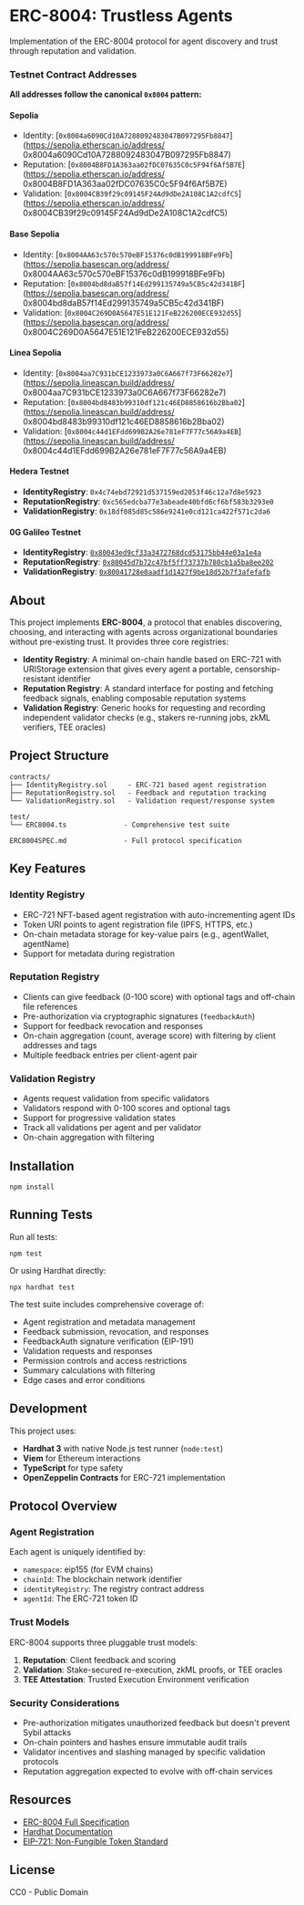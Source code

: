 # ERC-8004: Trustless Agents

Implementation of the ERC-8004 protocol for agent discovery and trust through reputation and validation.

### Testnet Contract Addresses

**All addresses follow the canonical `0x8004` 
pattern:**

#### Sepolia
- Identity: 
[`0x8004a6090Cd10A7288092483047B097295Fb8847`]
(https://sepolia.etherscan.io/address/
0x8004a6090Cd10A7288092483047B097295Fb8847)
- Reputation: 
[`0x8004B8FD1A363aa02fDC07635C0c5F94f6Af5B7E`]
(https://sepolia.etherscan.io/address/
0x8004B8FD1A363aa02fDC07635C0c5F94f6Af5B7E)
- Validation: 
[`0x8004CB39f29c09145F24Ad9dDe2A108C1A2cdfC5`]
(https://sepolia.etherscan.io/address/
0x8004CB39f29c09145F24Ad9dDe2A108C1A2cdfC5)

#### Base Sepolia
- Identity: 
[`0x8004AA63c570c570eBF15376c0dB199918BFe9Fb`]
(https://sepolia.basescan.org/address/
0x8004AA63c570c570eBF15376c0dB199918BFe9Fb)
- Reputation: 
[`0x8004bd8daB57f14Ed299135749a5CB5c42d341BF`]
(https://sepolia.basescan.org/address/
0x8004bd8daB57f14Ed299135749a5CB5c42d341BF)
- Validation: 
[`0x8004C269D0A5647E51E121FeB226200ECE932d55`]
(https://sepolia.basescan.org/address/
0x8004C269D0A5647E51E121FeB226200ECE932d55)

#### Linea Sepolia
- Identity: 
[`0x8004aa7C931bCE1233973a0C6A667f73F66282e7`]
(https://sepolia.lineascan.build/address/
0x8004aa7C931bCE1233973a0C6A667f73F66282e7)
- Reputation: 
[`0x8004bd8483b99310df121c46ED8858616b2Bba02`]
(https://sepolia.lineascan.build/address/
0x8004bd8483b99310df121c46ED8858616b2Bba02)
- Validation: 
[`0x8004c44d1EFdd699B2A26e781eF7F77c56A9a4EB`]
(https://sepolia.lineascan.build/address/
0x8004c44d1EFdd699B2A26e781eF7F77c56A9a4EB)

#### Hedera Testnet
- **IdentityRegistry**: `0x4c74ebd72921d537159ed2053f46c12a7d8e5923`
- **ReputationRegistry**: `0xc565edcba77e3abeade40bfd6cf6bf583b3293e0`
- **ValidationRegistry**: `0x18df085d85c586e9241e0cd121ca422f571c2da6`

#### 0G Galileo Testnet
- **IdentityRegistry**: [`0x80043ed9cf33a3472768dcd53175bb44e03a1e4a`](https://chainscan-galileo.0g.ai/address/0x80043ed9cf33a3472768dcd53175bb44e03a1e4a)
- **ReputationRegistry**: [`0x80045d7b72c47bf5ff73737b780cb1a5ba8ee202`](https://chainscan-galileo.0g.ai/address/0x80045d7b72c47bf5ff73737b780cb1a5ba8ee202)
- **ValidationRegistry**: [`0x80041728e0aadf1d1427f9be18d52b7f3afefafb`](https://chainscan-galileo.0g.ai/address/0x80041728e0aadf1d1427f9be18d52b7f3afefafb)

## About

This project implements **ERC-8004**, a protocol that enables discovering, choosing, and interacting with agents across organizational boundaries without pre-existing trust. It provides three core registries:

- **Identity Registry**: A minimal on-chain handle based on ERC-721 with URIStorage extension that gives every agent a portable, censorship-resistant identifier
- **Reputation Registry**: A standard interface for posting and fetching feedback signals, enabling composable reputation systems
- **Validation Registry**: Generic hooks for requesting and recording independent validator checks (e.g., stakers re-running jobs, zkML verifiers, TEE oracles)

## Project Structure

```
contracts/
├── IdentityRegistry.sol     - ERC-721 based agent registration
├── ReputationRegistry.sol   - Feedback and reputation tracking
└── ValidationRegistry.sol   - Validation request/response system

test/
└── ERC8004.ts              - Comprehensive test suite

ERC8004SPEC.md              - Full protocol specification
```

## Key Features

### Identity Registry
- ERC-721 NFT-based agent registration with auto-incrementing agent IDs
- Token URI points to agent registration file (IPFS, HTTPS, etc.)
- On-chain metadata storage for key-value pairs (e.g., agentWallet, agentName)
- Support for metadata during registration

### Reputation Registry
- Clients can give feedback (0-100 score) with optional tags and off-chain file references
- Pre-authorization via cryptographic signatures (`feedbackAuth`)
- Support for feedback revocation and responses
- On-chain aggregation (count, average score) with filtering by client addresses and tags
- Multiple feedback entries per client-agent pair

### Validation Registry
- Agents request validation from specific validators
- Validators respond with 0-100 scores and optional tags
- Support for progressive validation states
- Track all validations per agent and per validator
- On-chain aggregation with filtering

## Installation

```shell
npm install
```

## Running Tests

Run all tests:
```shell
npm test
```

Or using Hardhat directly:
```shell
npx hardhat test
```

The test suite includes comprehensive coverage of:
- Agent registration and metadata management
- Feedback submission, revocation, and responses
- FeedbackAuth signature verification (EIP-191)
- Validation requests and responses
- Permission controls and access restrictions
- Summary calculations with filtering
- Edge cases and error conditions

## Development

This project uses:
- **Hardhat 3** with native Node.js test runner (`node:test`)
- **Viem** for Ethereum interactions
- **TypeScript** for type safety
- **OpenZeppelin Contracts** for ERC-721 implementation

## Protocol Overview

### Agent Registration
Each agent is uniquely identified by:
- `namespace`: eip155 (for EVM chains)
- `chainId`: The blockchain network identifier
- `identityRegistry`: The registry contract address
- `agentId`: The ERC-721 token ID

### Trust Models
ERC-8004 supports three pluggable trust models:
1. **Reputation**: Client feedback and scoring
2. **Validation**: Stake-secured re-execution, zkML proofs, or TEE oracles
3. **TEE Attestation**: Trusted Execution Environment verification

### Security Considerations
- Pre-authorization mitigates unauthorized feedback but doesn't prevent Sybil attacks
- On-chain pointers and hashes ensure immutable audit trails
- Validator incentives and slashing managed by specific validation protocols
- Reputation aggregation expected to evolve with off-chain services

## Resources

- [ERC-8004 Full Specification](./ERC8004SPEC.md)
- [Hardhat Documentation](https://hardhat.org/docs)
- [EIP-721: Non-Fungible Token Standard](https://eips.ethereum.org/EIPS/eip-721)

## License

CC0 - Public Domain
